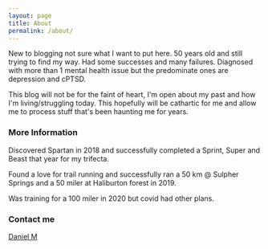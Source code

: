 ```yaml
---
layout: page
title: About
permalink: /about/
---
```


New to blogging not sure what I want to put here. 50 years old and still trying to find my way. Had some successes and many failures. Diagnosed with more than 1 mental health issue but the predominate ones are depression and cPTSD. 

This blog will not be for the faint of heart, I'm open about my past and how I'm living/struggling today. This hopefully will be cathartic for me and allow me to process stuff that's been haunting me for years. 

### More Information

Discovered Spartan in 2018 and successfully completed a Sprint, Super and Beast that year for my trifecta.

Found a love for trail running and successfully ran a 50 km @ Sulpher Springs and a 50 miler at Haliburton forest in 2019. 

Was training for a 100 miler in 2020 but covid had other plans.

### Contact me

[Daniel M](mailto:danmulrooney2018@gmail.com)